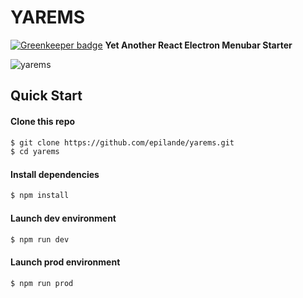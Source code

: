 # YAREMS

[![Greenkeeper badge](https://badges.greenkeeper.io/epilande/yarems.svg)](https://greenkeeper.io/)
**Yet Another React Electron Menubar Starter**

![yarems](http://i.giphy.com/ckI6lN0ti8I6s.gif)

## Quick Start

#### Clone this repo

```bash
$ git clone https://github.com/epilande/yarems.git
$ cd yarems
```

#### Install dependencies

```bash
$ npm install
```

#### Launch dev environment

```bash
$ npm run dev
```

#### Launch prod environment

```bash
$ npm run prod
```
